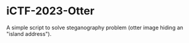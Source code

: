# iCTF-2023-Otter
A simple script to solve steganography problem (otter image hiding an "island address"). 
